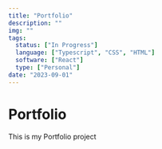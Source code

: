 ```yaml
---
title: "Portfolio"
description: ""
img: ""
tags:
  status: ["In Progress"]
  language: ["Typescript", "CSS", "HTML"]
  software: ["React"]
  type: ["Personal"]
date: "2023-09-01"
---
```


# Portfolio

This is my Portfolio project
